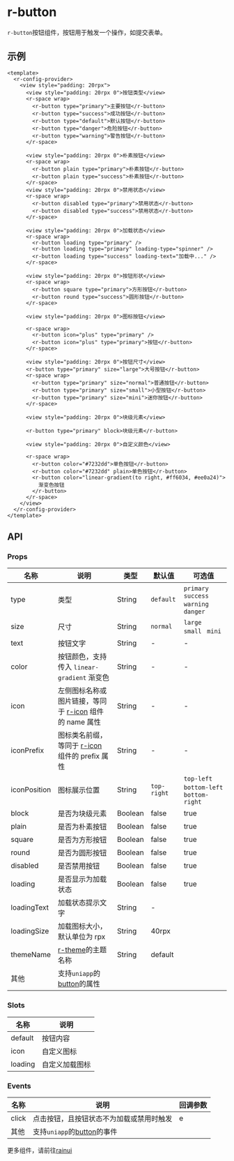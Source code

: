 # r-button

`r-button`按钮组件，按钮用于触发一个操作，如提交表单。

## 示例

```vue
<template>
  <r-config-provider>
    <view style="padding: 20rpx">
      <view style="padding: 20rpx 0">按钮类型</view>
      <r-space wrap>
        <r-button type="primary">主要按钮</r-button>
        <r-button type="success">成功按钮</r-button>
        <r-button type="default">默认按钮</r-button>
        <r-button type="danger">危险按钮</r-button>
        <r-button type="warning">警告按钮</r-button>
      </r-space>

      <view style="padding: 20rpx 0">朴素按钮</view>
      <r-space wrap>
        <r-button plain type="primary">朴素按钮</r-button>
        <r-button plain type="success">朴素按钮</r-button>
      </r-space>
      <view style="padding: 20rpx 0">禁用状态</view>
      <r-space wrap>
        <r-button disabled type="primary">禁用状态</r-button>
        <r-button disabled type="success">禁用状态</r-button>
      </r-space>

      <view style="padding: 20rpx 0">加载状态</view>
      <r-space wrap>
        <r-button loading type="primary" />
        <r-button loading type="primary" loading-type="spinner" />
        <r-button loading type="success" loading-text="加载中..." />
      </r-space>

      <view style="padding: 20rpx 0">按钮形状</view>
      <r-space wrap>
        <r-button square type="primary">方形按钮</r-button>
        <r-button round type="success">圆形按钮</r-button>
      </r-space>

      <view style="padding: 20rpx 0">图标按钮</view>

      <r-space wrap>
        <r-button icon="plus" type="primary" />
        <r-button icon="plus" type="primary">按钮</r-button>
      </r-space>

      <view style="padding: 20rpx 0">按钮尺寸</view>
      <r-button type="primary" size="large">大号按钮</r-button>
      <r-space wrap>
        <r-button type="primary" size="normal">普通按钮</r-button>
        <r-button type="primary" size="small">小型按钮</r-button>
        <r-button type="primary" size="mini">迷你按钮</r-button>
      </r-space>

      <view style="padding: 20rpx 0">块级元素</view>

      <r-button type="primary" block>块级元素</r-button>

      <view style="padding: 20rpx 0">自定义颜色</view>

      <r-space wrap>
        <r-button color="#7232dd">单色按钮</r-button>
        <r-button color="#7232dd" plain>单色按钮</r-button>
        <r-button color="linear-gradient(to right, #ff6034, #ee0a24)">
          渐变色按钮
        </r-button>
      </r-space>
    </view>
  </r-config-provider>
</template>
```

## API

### Props

| 名称         | 说明                                                                                                | 类型    | 默认值      | 可选值                                    |
| ------------ | --------------------------------------------------------------------------------------------------- | ------- | ----------- | ----------------------------------------- |
| type         | 类型                                                                                                | String  | `default`   | `primary` ` success` `warning` ` danger`  |
| size         | 尺寸                                                                                                | String  | `normal`    | `large` ` small` ` mini`                  |
| text         | 按钮文字                                                                                            | String  | -           | -                                         |
| color        | 按钮颜色，支持传入 `linear-gradient` 渐变色                                                         | String  | -           | -                                         |
| icon         | 左侧图标名称或图片链接，等同于 [r-icon](https://ext.dcloud.net.cn/plugin?id=18668) 组件的 name 属性 | String  | -           | -                                         |
| iconPrefix   | 图标类名前缀，等同于 [r-icon](https://ext.dcloud.net.cn/plugin?id=18668) 组件的 prefix 属性         | String  | -           | -                                         |
| iconPosition | 图标展示位置                                                                                        | String  | `top-right` | `top-left` ` bottom-left` ` bottom-right` |
| block        | 是否为块级元素                                                                                      | Boolean | false       | true                                      |
| plain        | 是否为朴素按钮                                                                                      | Boolean | false       | true                                      |
| square       | 是否为方形按钮                                                                                      | Boolean | false       | true                                      |
| round        | 是否为圆形按钮                                                                                      | Boolean | false       | true                                      |
| disabled     | 是否禁用按钮                                                                                        | Boolean | false       | true                                      |
| loading      | 是否显示为加载状态                                                                                  | Boolean | false       | true                                      |
| loadingText  | 加载状态提示文字                                                                                    | String  | -           |                                           |
| loadingSize  | 加载图标大小，默认单位为 rpx                                                                        | String  | 40rpx       |                                           |
| themeName    | [r-theme](https://ext.dcloud.net.cn/plugin?id=18661)的主题名称                                      | String  | default     |                                           |
| 其他         | 支持`uniapp`的[button](https://uniapp.dcloud.net.cn/component/button.html)的属性                    |         |             |                                           |

### Slots

| 名称    | 说明           |
| ------- | -------------- |
| default | 按钮内容       |
| icon    | 自定义图标     |
| loading | 自定义加载图标 |

### Events

| 名称  | 说明                                                                             | 回调参数 |
| ----- | -------------------------------------------------------------------------------- | -------- |
| click | 点击按钮，且按钮状态不为加载或禁用时触发                                         | e        |
| 其他  | 支持`uniapp`的[button](https://uniapp.dcloud.net.cn/component/button.html)的事件 |          |

更多组件，请前往[rainui](https://ext.dcloud.net.cn/plugin?id=19701)

